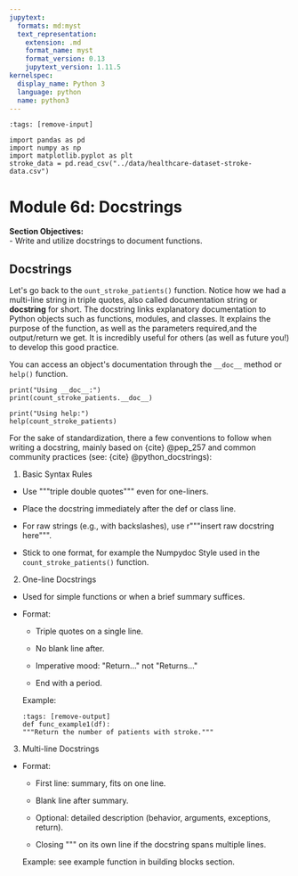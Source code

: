 ```yaml
---
jupytext:
  formats: md:myst
  text_representation:
    extension: .md
    format_name: myst
    format_version: 0.13
    jupytext_version: 1.11.5
kernelspec:
  display_name: Python 3
  language: python
  name: python3
---
```

```{code-cell} python
:tags: [remove-input]

import pandas as pd
import numpy as np
import matplotlib.pyplot as plt
stroke_data = pd.read_csv("../data/healthcare-dataset-stroke-data.csv")
```
# Module 6d: Docstrings

<div class="alert alert-block alert-success">
<b>Section Objectives:</b><br> 
- Write and utilize docstrings to document functions.
</div>



## Docstrings

Let's go back to the `ount_stroke_patients()` function. Notice how we had a multi-line string in triple quotes, also called documentation string or **docstring** for short. The docstring links explanatory documentation to Python objects such as functions, modules, and classes. It explains the purpose of the function, as well as the parameters required,and the output/return we get. 
It is incredibly useful for others (as well as future you!) to develop this good practice. 

You can access an object's documentation through the `__doc__` method or `help()` function.


```{code-cell} python
print("Using __doc__:")
print(count_stroke_patients.__doc__)

print("Using help:")
help(count_stroke_patients)
```

For the sake of standardization, there a few conventions to follow when writing a docstring, mainly based on {cite} @pep_257  and common community practices (see: {cite} @python_docstrings):


1) Basic Syntax Rules
- Use """triple double quotes""" even for one-liners.

- Place the docstring immediately after the def or class line.

- For raw strings (e.g., with backslashes), use r"""insert raw docstring here""".
- Stick to one format, for example the Numpydoc Style used in the `count_stroke_patients()` function.

2) One-line Docstrings
- Used for simple functions or when a brief summary suffices.

- Format:

    - Triple quotes on a single line.

    - No blank line after.

    - Imperative mood: "Return..." not "Returns..."

    - End with a period.

    Example:
    ```{code-cell} python
    :tags: [remove-output]
    def func_example1(df):
    """Return the number of patients with stroke."""
    ```

3) Multi-line Docstrings

- Format:

    - First line: summary, fits on one line.

    - Blank line after summary.

    - Optional: detailed description (behavior, arguments, exceptions, return).

    - Closing """ on its own line if the docstring spans multiple lines.

    Example: see example function in building blocks section.

